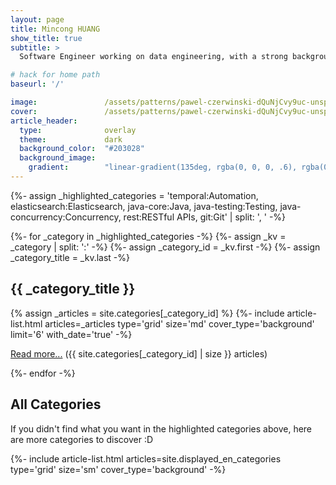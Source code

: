 ```yaml
---
layout: page
title: Mincong HUANG
show_title: true
subtitle: >
  Software Engineer working on data engineering, with a strong background in Java, Elasticsearch, and DevOps.

# hack for home path
baseurl: '/'

image:               /assets/patterns/pawel-czerwinski-dQuNjCvy9uc-unsplash.jpg
cover:               /assets/patterns/pawel-czerwinski-dQuNjCvy9uc-unsplash.jpg
article_header:
  type:              overlay
  theme:             dark
  background_color:  "#203028"
  background_image:
    gradient:        "linear-gradient(135deg, rgba(0, 0, 0, .6), rgba(0, 0, 0, .4))"
---
```


{%- assign _highlighted_categories = 'temporal:Automation, elasticsearch:Elasticsearch, java-core:Java, java-testing:Testing, java-concurrency:Concurrency, rest:RESTful APIs, git:Git' | split: ', ' -%}

{%- for _category in _highlighted_categories -%}
  {%- assign _kv = _category | split: ':' -%}
  {%- assign _category_id = _kv.first -%}
  {%- assign _category_title = _kv.last -%}

  <div class="article__content">
    <h2>{{ _category_title }}</h2>
  </div>

  <div class="layout--articles">
    <section class="my-5">
      {% assign _articles = site.categories[_category_id] %}
      {%- include article-list.html
            articles=_articles
            type='grid'
            size='md'
            cover_type='background'
            limit='6'
            with_date='true'
      -%}
      <p>
        <a href="/en/categories/{{ _category_id }}/">Read more...</a> ({{ site.categories[_category_id] | size }} articles)
      </p>
    </section>
  </div>
{%- endfor -%}


<div class="article__content">
  <h2>All Categories</h2>
  <p>If you didn't find what you want in the highlighted categories above, here are more categories to discover :D</p>
</div>

<div class="layout--articles">
  <section class="my-5">
    {%- include article-list.html articles=site.displayed_en_categories type='grid' size='sm' cover_type='background' -%}
  </section>
</div>
